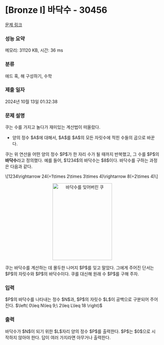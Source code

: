 # [Bronze I] 바닥수 - 30456 

[문제 링크](https://www.acmicpc.net/problem/30456) 

### 성능 요약

메모리: 31120 KB, 시간: 36 ms

### 분류

애드 혹, 해 구성하기, 수학

### 제출 일자

2024년 10월 13일 01:32:38

### 문제 설명

<p>쿠는 수를 가지고 놀다가 재미있는 계산법이 떠올랐다.</p>

<ul>
	<li>양의 정수 $A$에 대해서, $A$를 $A$의 모든 자릿수에 적힌 수들의 곱으로 바꾼다.</li>
</ul>

<p>쿠는 위 연산을 어떤 양의 정수 $P$가 한 자리 수가 될 때까지 반복했고, 그 수를 $P$의 <strong>바닥수</strong>라고 정의했다. 예를 들어, $1234$의 바닥수는 $8$이다. 바닥수를 구하는 과정은 다음과 같다.</p>

<p>\[1234\rightarrow 24(=1\times 2\times 3\times 4)\rightarrow 8(=2\times 4)\]</p>

<p style="text-align: center;"><img alt="바닥수를 잊어버린 쿠" src="" style="height: 250px; width: 194px;"></p>

<p>쿠는 바닥수를 계산하는 데 몰두한 나머지 $P$를 잊고 말았다. 그에게 주어진 단서는 $P$의 자릿수와 $P$의 바닥수이다. 쿠를 대신해 원래 수 $P$를 구해 주자.</p>

### 입력 

 <p>$P$의 바닥수를 나타내는 정수 $N$과, $P$의 자릿수 $L$이 공백으로 구분되어 주어진다. $\left( 0\leq N\leq 9;\ 2\leq L\leq 18 \right)$</p>

### 출력 

 <p>바닥수가 $N$이 되기 위한 $L$자리 양의 정수 $P$를 출력한다. $P$는 $0$으로 시작하지 않아야 한다. 답이 여러 가지라면 아무거나 출력한다.</p>

